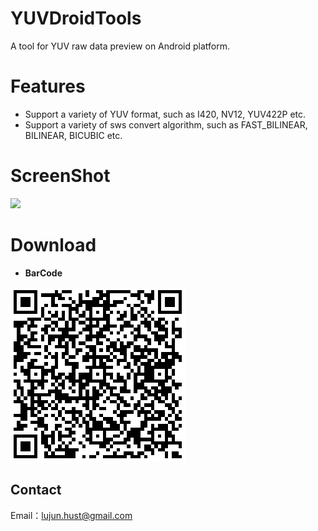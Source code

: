 YUVDroidTools
=========
A tool for YUV raw data preview on Android platform.

Features
=========
- Support a variety of YUV format, such as I420, NV12, YUV422P etc.
- Support a variety of sws convert algorithm, such as FAST_BILINEAR, BILINEAR, BICUBIC etc.

ScreenShot
=========
<img src=“/screenshots/1.png” />

Download
=========
- **BarCode**
<img src="/screenshots/download.png" width=“280” height="280" />


Contact
----------
Email：lujun.hust@gmail.com